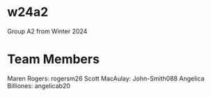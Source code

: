 # w24a2
Group A2 from Winter 2024
# Team Members
Maren Rogers: rogersm26
Scott MacAulay: John-Smith088
Angelica Billiones: angelicab20